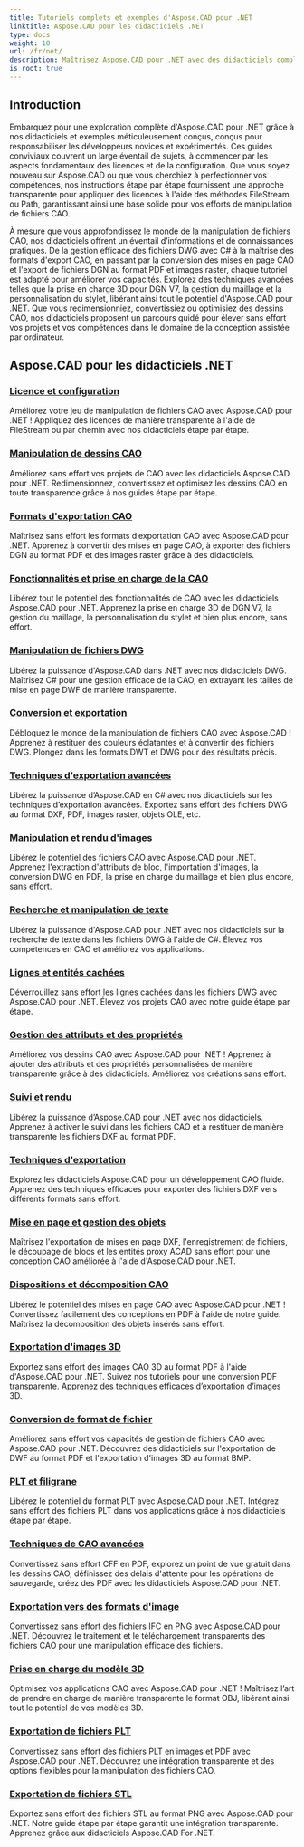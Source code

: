 ```yaml
---
title: Tutoriels complets et exemples d'Aspose.CAD pour .NET
linktitle: Aspose.CAD pour les didacticiels .NET
type: docs
weight: 10
url: /fr/net/
description: Maîtrisez Aspose.CAD pour .NET avec des didacticiels complets. Élevez vos compétences en CAO, depuis les licences jusqu'aux techniques d'exportation avancées. Débloquez les fonctionnalités cachées sans effort.
is_root: true
---
```


## Introduction

Embarquez pour une exploration complète d'Aspose.CAD pour .NET grâce à nos didacticiels et exemples méticuleusement conçus, conçus pour responsabiliser les développeurs novices et expérimentés. Ces guides conviviaux couvrent un large éventail de sujets, à commencer par les aspects fondamentaux des licences et de la configuration. Que vous soyez nouveau sur Aspose.CAD ou que vous cherchiez à perfectionner vos compétences, nos instructions étape par étape fournissent une approche transparente pour appliquer des licences à l'aide des méthodes FileStream ou Path, garantissant ainsi une base solide pour vos efforts de manipulation de fichiers CAO.

À mesure que vous approfondissez le monde de la manipulation de fichiers CAO, nos didacticiels offrent un éventail d’informations et de connaissances pratiques. De la gestion efficace des fichiers DWG avec C# à la maîtrise des formats d'export CAO, en passant par la conversion des mises en page CAO et l'export de fichiers DGN au format PDF et images raster, chaque tutoriel est adapté pour améliorer vos capacités. Explorez des techniques avancées telles que la prise en charge 3D pour DGN V7, la gestion du maillage et la personnalisation du stylet, libérant ainsi tout le potentiel d'Aspose.CAD pour .NET. Que vous redimensionniez, convertissiez ou optimisiez des dessins CAO, nos didacticiels proposent un parcours guidé pour élever sans effort vos projets et vos compétences dans le domaine de la conception assistée par ordinateur.

## Aspose.CAD pour les didacticiels .NET
### [Licence et configuration](./licensing-and-configuration/)
Améliorez votre jeu de manipulation de fichiers CAO avec Aspose.CAD pour .NET ! Appliquez des licences de manière transparente à l'aide de FileStream ou par chemin avec nos didacticiels étape par étape. 
### [Manipulation de dessins CAO](./cad-drawing-manipulation/)
Améliorez sans effort vos projets de CAO avec les didacticiels Aspose.CAD pour .NET. Redimensionnez, convertissez et optimisez les dessins CAO en toute transparence grâce à nos guides étape par étape.
### [Formats d'exportation CAO](./cad-export-formats/)
Maîtrisez sans effort les formats d’exportation CAO avec Aspose.CAD pour .NET. Apprenez à convertir des mises en page CAO, à exporter des fichiers DGN au format PDF et des images raster grâce à des didacticiels.
### [Fonctionnalités et prise en charge de la CAO](./cad-features-and-support/)
Libérez tout le potentiel des fonctionnalités de CAO avec les didacticiels Aspose.CAD pour .NET. Apprenez la prise en charge 3D de DGN V7, la gestion du maillage, la personnalisation du stylet et bien plus encore, sans effort.
### [Manipulation de fichiers DWG](./dwg-file-manipulation/)
Libérez la puissance d'Aspose.CAD dans .NET avec nos didacticiels DWG. Maîtrisez C# pour une gestion efficace de la CAO, en extrayant les tailles de mise en page DWF de manière transparente.
### [Conversion et exportation](./conversion-and-export/)
Débloquez le monde de la manipulation de fichiers CAO avec Aspose.CAD ! Apprenez à restituer des couleurs éclatantes et à convertir des fichiers DWG. Plongez dans les formats DWT et DWG pour des résultats précis.
### [Techniques d'exportation avancées](./advanced-export-techniques/)
Libérez la puissance d’Aspose.CAD en C# avec nos didacticiels sur les techniques d’exportation avancées. Exportez sans effort des fichiers DWG au format DXF, PDF, images raster, objets OLE, etc.
### [Manipulation et rendu d'images](./image-manipulation-and-rendering/)
Libérez le potentiel des fichiers CAO avec Aspose.CAD pour .NET. Apprenez l'extraction d'attributs de bloc, l'importation d'images, la conversion DWG en PDF, la prise en charge du maillage et bien plus encore, sans effort.
### [Recherche et manipulation de texte](./text-search-and-manipulation/)
Libérez la puissance d'Aspose.CAD pour .NET avec nos didacticiels sur la recherche de texte dans les fichiers DWG à l'aide de C#. Élevez vos compétences en CAO et améliorez vos applications.
### [Lignes et entités cachées](./hidden-lines-and-entities/)
Déverrouillez sans effort les lignes cachées dans les fichiers DWG avec Aspose.CAD pour .NET. Élevez vos projets CAO avec notre guide étape par étape.
### [Gestion des attributs et des propriétés](./attribute-and-property-management/)
Améliorez vos dessins CAO avec Aspose.CAD pour .NET ! Apprenez à ajouter des attributs et des propriétés personnalisées de manière transparente grâce à des didacticiels. Améliorez vos créations sans effort.
### [Suivi et rendu](./tracking-and-rendering/)
Libérez la puissance d’Aspose.CAD pour .NET avec nos didacticiels. Apprenez à activer le suivi dans les fichiers CAO et à restituer de manière transparente les fichiers DXF au format PDF.
### [Techniques d'exportation](./export-techniques/)
Explorez les didacticiels Aspose.CAD pour un développement CAO fluide. Apprenez des techniques efficaces pour exporter des fichiers DXF vers différents formats sans effort.
### [Mise en page et gestion des objets](./layout-and-object-handling/)
Maîtrisez l'exportation de mises en page DXF, l'enregistrement de fichiers, le découpage de blocs et les entités proxy ACAD sans effort pour une conception CAO améliorée à l'aide d'Aspose.CAD pour .NET.
### [Dispositions et décomposition CAO](./cad-layouts-and-decomposition/)
Libérez le potentiel des mises en page CAO avec Aspose.CAD pour .NET ! Convertissez facilement des conceptions en PDF à l'aide de notre guide. Maîtrisez la décomposition des objets insérés sans effort.
### [Exportation d'images 3D](./3d-image-export/)
Exportez sans effort des images CAO 3D au format PDF à l'aide d'Aspose.CAD pour .NET. Suivez nos tutoriels pour une conversion PDF transparente. Apprenez des techniques efficaces d’exportation d’images 3D.
### [Conversion de format de fichier](./file-format-conversion/)
Améliorez sans effort vos capacités de gestion de fichiers CAO avec Aspose.CAD pour .NET. Découvrez des didacticiels sur l'exportation de DWF au format PDF et l'exportation d'images 3D au format BMP.
### [PLT et filigrane](./plt-and-watermarking/)
Libérez le potentiel du format PLT avec Aspose.CAD pour .NET. Intégrez sans effort des fichiers PLT dans vos applications grâce à nos didacticiels étape par étape.
### [Techniques de CAO avancées](./advanced-cad-techniques/)
Convertissez sans effort CFF en PDF, explorez un point de vue gratuit dans les dessins CAO, définissez des délais d'attente pour les opérations de sauvegarde, créez des PDF avec les didacticiels Aspose.CAD pour .NET.
### [Exportation vers des formats d'image](./exporting-to-image-formats/)
Convertissez sans effort des fichiers IFC en PNG avec Aspose.CAD pour .NET. Découvrez le traitement et le téléchargement transparents des fichiers CAO pour une manipulation efficace des fichiers.
### [Prise en charge du modèle 3D](./3d-model-support/)
Optimisez vos applications CAO avec Aspose.CAD pour .NET ! Maîtrisez l’art de prendre en charge de manière transparente le format OBJ, libérant ainsi tout le potentiel de vos modèles 3D.
### [Exportation de fichiers PLT](./exporting-plt-files/)
Convertissez sans effort des fichiers PLT en images et PDF avec Aspose.CAD pour .NET. Découvrez une intégration transparente et des options flexibles pour la manipulation des fichiers CAO.
### [Exportation de fichiers STL](./stl-file-export/)
Exportez sans effort des fichiers STL au format PNG avec Aspose.CAD pour .NET. Notre guide étape par étape garantit une intégration transparente. Apprenez grâce aux didacticiels Aspose.CAD For .NET.